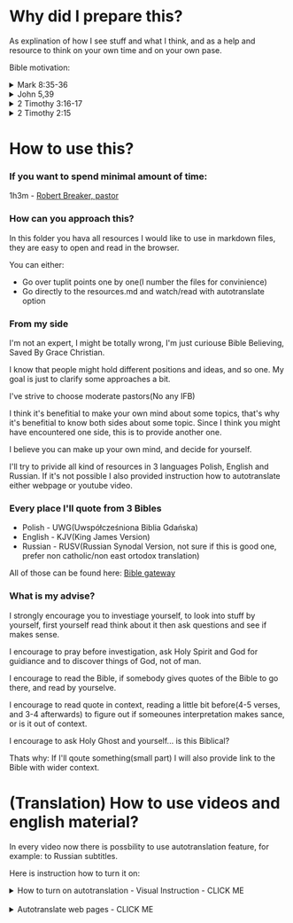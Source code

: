 # Why did I prepare this?

As explination of how I see stuff and what I think, and as a help and resource to think on your own time and on your own pase.

Bible motivation:

<details>
<summary>Mark 8:35-36</summary>

[English](https://www.biblegateway.com/passage/?search=Mark+8%3A35-36&version=KJV)  

[Russian](https://www.biblegateway.com/passage/?search=Mark+8%3A35-36&version=RUSV)   

[Polish](https://www.biblegateway.com/passage/?search=Mark+8%3A35-36&version=UBG)    

> I suspect I might loose something for the Gosples sake, I'm willing to do that
> 
> Я подозреваю, что могу что-то потерять ради Евангелия, но я готов к этому.
</details>


<details>
<summary>John 5,39</summary>

[English](https://www.biblegateway.com/passage/?search=John+5%3A39&version=KJV)  

[Russian](https://www.biblegateway.com/passage/?search=John+5%3A39&version=RUSV)   

[Polish](https://www.biblegateway.com/passage/?search=John+5%3A39&version=UBG)    

> As a Christian I should Search the scriptures
> 
>Как христианин я должен искать в Писании


</details>

<details>
<summary>2 Timothy 3:16-17</summary>

[English](https://www.biblegateway.com/passage/?search=2+Timothy+3%3A16-17&version=KJV)  
[Russian](https://www.biblegateway.com/passage/?search=2+Timothy+3%3A16-17&version=RUSV)   
[Polish](https://www.biblegateway.com/passage/?search=2+Timothy+3%3A16-17&version=UBG)    

> All the Bible is good for doctrine and correction
>
> Вся Библия полезна для учения и исправления

</details>

<details>
<summary>2 Timothy 2:15</summary>

[English](https://www.biblegateway.com/passage/?search=2+Timothy+2%3A15&version=KJV)  
[Russian](https://www.biblegateway.com/passage/?search=2+Timothy+2%3A15&version=RUSV)   
[Polish](https://www.biblegateway.com/passage/?search=2+Timothy+2%3A15&version=UBG)

> I should study the Word of God or put an effort into it
>
> Я должен изучать Слово Божье или прилагать к этому усилия

</details>

# How to use this?

### If you want to spend minimal amount of time:
1h3m - [Robert Breaker, pastor](https://www.youtube.com/watch?v=q1mKtq1BBDA)

### How can you approach this?

In this folder you hava all resources I would like to use in markdown files, they are easy to open and read in the browser.

You can either:
- Go over tuplit points one by one(I number the files for convinience)
- Go directly to the resources.md and watch/read with autotranslate option

### From my side

I'm not an expert, I might be totally wrong, I'm just curiouse Bible Believing, Saved By Grace Christian.

I know that people might hold different positions and ideas, and so one. My goal is just to clarify some approaches a bit.

I've strive to choose moderate pastors(No any IFB)

I think it's benefitial to make your own mind about some topics, that's why it's benefitial to know both sides about some topic. Since I think you might have encountered one side, this is to provide another one.

I believe you can make up your own mind, and decide for yourself.

I'll try to privide all kind of resources in 3 languages
Polish, English and Russian. If it's not possible I also provided instruction how to autotranslate either webpage or youtube video.


### Every place I'll quote from 3 Bibles

- Polish - UWG(Uwspółcześniona Biblia Gdańska)
- English - KJV(King James Version)
- Russian - RUSV(Russian Synodal Version, not sure if this is good one, prefer non catholic/non east ortodox translation)

All of those can be found here:
[Bible gateway](https://www.biblegateway.com/)

### What is my advise?

I strongly encourage you to investiage yourself, to look into stuff by yourself, first yourself read think about it then ask questions and see if makes sense. 

I encourage to pray before investigation, ask Holy Spirit and God for guidiance and to discover things of God, not of man. 

I encourage to read the Bible, if somebody gives quotes of the Bible to go there, and read by yourselve.

I encourage to read quote in context, reading a little bit before(4-5 verses, and 3-4 afterwards) to figure out if someounes interpretation makes sance, or is it out of context.

I encourage to ask Holy Ghost and yourself... is this Biblical?


Thats why: If I'll qoute something(small part) I will also provide link to the Bible with wider context.

# (Translation) How to use videos and english material?

In every video now there is possbility to use autotranslation feature, for example: to Russian subtitles.

Here is instruction how to turn it on:

<details>
<summary>How to turn on autotranslation - Visual Instruction - CLICK ME</summary>

1. Go to the video, example [Consciousness and Language Acquisition](https://www.youtube.com/watch?v=2i8AzjxwhSU)

2. Click on the gear icon

![Image 1](images/yt-translation/1-russian-subtitles.png)

3. Click on Subtitles(you need to have annotations turned on)

![Image 2](images/yt-translation/2-russian-subtitles.png)

4. Enable english autotranslated

(this opens autotranslation form more languages)

![Image 3](images/yt-translation/3-russian-subtitles.png)

5. Go back to the same place, gear icon -> subtitles, this time there should be autotranslate option, click it

![Image 4](images/yt-translation/4-russian-subtitles.png)

6. Pick language to autotranslate(eg: Russian)

![Image 5](images/yt-translation/5-russian-subtitles.png)

7. Enjoy video with autotranslated language

(translation is not perfect but good enough)

![Image 6](images/yt-translation/6-russian-subtitles.png)

</details>

<br>

<details>
<summary>Autotranslate web pages - CLICK ME</summary>

All this instruction applies to chrome browser only

1. Go to any wab page/provided link
2. Click small translate icon in address bar

![Image 1](images/wp-translation/1-chrome.png)

In case when webpage is in english icon might be missing!

In that case right click in any empty space in the webpage and click tanslate to ....

![!Image 7](images/wp-translation/7-chorme.png)

3. Click 3 dots on right side(to find more languages than english)

![Image 2](images/wp-translation/2-chrome.png)

4. Click 'Choose another language'

![Image 3](images/wp-translation/3-chrome.png)

5. Click on the 'English' and you should see more options, click the language you want to translate to

![Image 4](images/wp-translation/4-chrome.png)

6. To approve translation, click translate
   
![Image 5](images/wp-translation/5-chrome.png)

7. Enjoy translated webpage

![Image 6](images/wp-translation/6-chrome.png)


</details>